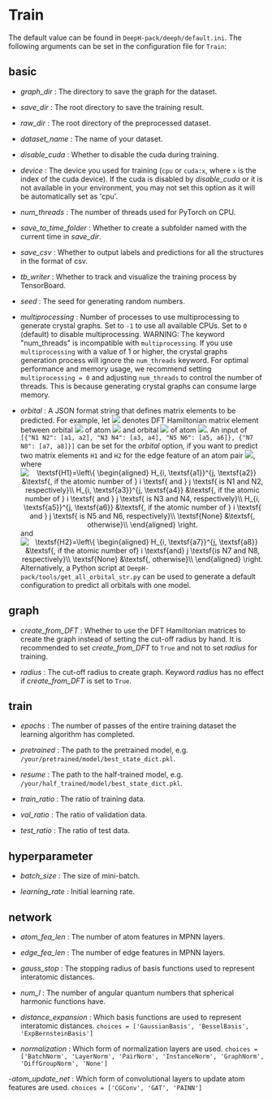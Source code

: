 # Train

The default value can be found in `DeepH-pack/deeph/default.ini`. The following arguments can be set in the configuration file for `Train`:

## basic

- *graph_dir* : The directory to save the graph for the dataset.

+ *save_dir* : The root directory to save the training result.

- *raw_dir* : The root directory of the preprocessed dataset.

+ *dataset_name* : The name of your dataset.

- *disable_cuda* : Whether to disable the cuda during training.

+ *device* : The device you used for training (`cpu` or `cuda:x`, where `x` is the index of the cuda device). If the cuda is disabled by *disable_cuda* or it is not available in your environment, you may not set this option as it will be automatically set as 'cpu'.

- *num_threads* : The number of threads used for PyTorch on CPU.

+ *save_to_time_folder* : Whether to create a subfolder named with the current time in *save_dir*.

- *save_csv* : Whether to output labels and predictions for all the structures in the format of csv.

+ *tb_writer* : Whether to track and visualize the training process by TensorBoard.

- *seed* : The seed for generating random numbers.

+ *multiprocessing* : Number of processes to use multiprocessing to generate crystal graphs. Set to `-1` to use all available CPUs. Set to `0` (default) to disable multiprocessing. WARNING: The keyword "num_threads" is incompatible with `multiprocessing`. If you use `multiprocessing` with a value of 1 or higher, the crystal graphs generation process will ignore the `num_threads` keyword. For optimal performance and memory usage, we recommend setting `multiprocessing = 0` and adjusting `num_threads` to control the number of threads. This is because generating crystal graphs can consume large memory. 

- *orbital* : A JSON format string that defines matrix elements to be predicted. For example, let ![](https://latex.codecogs.com/svg.image?H_{i,&space;\alpha}^{j,&space;\beta}) denotes DFT Hamiltonian matrix element between orbital ![](https://latex.codecogs.com/svg.image?\alpha) of atom ![](https://latex.codecogs.com/svg.image?i) and orbital ![](https://latex.codecogs.com/svg.image?\beta) of atom ![](https://latex.codecogs.com/svg.image?j). An input of `[{"N1 N2": [a1, a2], "N3 N4": [a3, a4], "N5 N6": [a5, a6]}, {"N7 N8": [a7, a8]}]` can be set for the *orbital* option, if you want to predict two matrix elements `H1` and `H2` for the edge feature of an atom pair ![](https://latex.codecogs.com/svg.image?ij), where <div align=center><img
 src="https://latex.codecogs.com/svg.image?\textsf{H1}=\left\{\begin{aligned}H_{i,&space;\textsf{a1}}^{j,&space;\textsf{a2}}&space;&\textsf{,&space;if&space;the&space;atomic&space;number&space;of&space;}&space;i&space;\textsf{&space;and&space;}&space;j&space;\textsf{&space;is&space;N1&space;and&space;N2,&space;respectively}\\H_{i,&space;\textsf{a3}}^{j,&space;\textsf{a4}}&space;&\textsf{,&space;if&space;the&space;atomic&space;number&space;of&space;}&space;i&space;\textsf{&space;and&space;}&space;j&space;\textsf{&space;is&space;N3&space;and&space;N4,&space;respectively}\\H_{i,&space;\textsf{a5}}^{j,&space;\textsf{a6}}&space;&\textsf{,&space;if&space;the&space;atomic&space;number&space;of&space;}&space;i&space;\textsf{&space;and&space;}&space;j&space;\textsf{&space;is&space;N5&space;and&space;N6,&space;respectively}\\\textsf{None}&space;&\textsf{,&space;otherwise}\\\end{aligned}\right."
 class="aligncenter"
 title="
 \textsf{H1}=\left\{
 \begin{aligned}
 H_{i, \textsf{a1}}^{j, \textsf{a2}} &\textsf{, if the atomic number of } i \textsf{ and } j \textsf{ is N1 and N2, respectively}\\
 H_{i, \textsf{a3}}^{j, \textsf{a4}} &\textsf{, if the atomic number of } i \textsf{ and } j \textsf{ is N3 and N4, respectively}\\
 H_{i, \textsf{a5}}^{j, \textsf{a6}} &\textsf{, if the atomic number of } i \textsf{ and } j \textsf{ is N5 and N6, respectively}\\
 \textsf{None} &\textsf{, otherwise}\\
 \end{aligned}
 \right.
 "
/></div> and <div align=center><img
 src="https://latex.codecogs.com/svg.image?\textsf{H2}=\left\{\begin{aligned}H_{i,&space;\textsf{a7}}^{j,&space;\textsf{a8}}&space;&\textsf{,&space;if&space;the&space;atomic&space;number&space;of&space;}&space;i&space;\textsf{&space;and&space;}&space;j&space;\textsf{&space;is&space;N7&space;and&space;N8,&space;respectively}\\\textsf{None}&space;&\textsf{,&space;otherwise}\\\end{aligned}\right."
 title="
 \textsf{H2}=\left\{
 \begin{aligned}
 H_{i, \textsf{a7}}^{j, \textsf{a8}} &\textsf{, if the atomic number of} i \textsf{and} j \textsf{is N7 and N8, respectively}\\
 \textsf{None} &\textsf{, otherwise}\\
 \end{aligned}
 \right.
 "
/></div> Alternatively, a Python script at `DeepH-pack/tools/get_all_orbital_str.py` can be used to generate a default configuration to predict all orbitals with one model.

## graph

- *create_from_DFT* : Whether to use the DFT Hamiltonian matrices to create the graph instead of setting the cut-off radius by hand. It is recommended to set *create_from_DFT* to `True` and not to set *radius* for training.

+ *radius* : The cut-off radius to create graph. Keyword *radius* has no effect if *create_from_DFT* is set to `True`.

## train

- *epochs* : The number of passes of the entire training dataset the  learning algorithm has completed.

+ *pretrained* : The path to the pretrained model, e.g. `/your/pretrained/model/best_state_dict.pkl`.

- *resume* : The path to the half-trained model, e.g. `/your/half_trained/model/best_state_dict.pkl`.

+ *train_ratio* : The ratio of training data.

- *val_ratio* : The ratio of validation data.

+ *test_ratio* : The ratio of test data.

## hyperparameter

- *batch_size* : The size of mini-batch.

+ *learning_rate* : Initial learning rate.

## network

- *atom_fea_len* : The number of atom features in MPNN layers.

+ *edge_fea_len* : The number of edge features in MPNN layers.

- *gauss_stop* : The stopping radius of basis functions used to represent interatomic distances.

+ *num_l* : The number of angular quantum numbers that spherical harmonic functions have.

- *distance_expansion* : Which basis functions are used to represent interatomic distances. `choices = ['GaussianBasis', 'BesselBasis', 'ExpBernsteinBasis']`

+ *normalization* : Which form of normalization layers are used. `choices = ['BatchNorm', 'LayerNorm', 'PairNorm', 'InstanceNorm', 'GraphNorm', 'DiffGroupNorm', 'None']`

-*atom_update_net* : Which form of convolutional layers to update atom features are used. `choices = ['CGConv', 'GAT', 'PAINN']`

